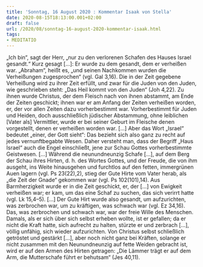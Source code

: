 ```yaml
---
title: 'Sonntag, 16 August 2020 : Kommentar Isaak von Stella'
date: 2020-08-15T18:13:00.001+02:00
draft: false
url: /2020/08/sonntag-16-august-2020-kommentar-isaak.html
tags: 
- MEDITATIO
---
```


„Ich bin“, sagt der Herr, „nur zu den verlorenen Schafen des Hauses Israel gesandt.“ Kurz gesagt \[…\]: Er wurde zu dem gesandt, dem er verheißen war. „Abraham“, heißt es, „und seinen Nachkommen wurden die Verheißungen zugesprochen“ (vgl. Gal 3,16). Die in der Zeit gegebene Verheißung wird zu ihrer Zeit erfüllt, und zwar für die Juden von den Juden, wie geschrieben steht: „Das Heil kommt von den Juden“ (Joh 4,22). Zu ihnen wurde Christus, der dem Fleisch nach von ihnen abstammt, am Ende der Zeiten geschickt; ihnen war er am Anfang der Zeiten verheißen worden, er, der vor allen Zeiten dazu vorherbestimmt war. Vorherbestimmt für Juden und Heiden, doch ausschließlich jüdischer Abstammung, ohne leiblichen \[Vater als\] Vermittler, wurde er bei seiner Geburt im Fleische denen vorgestellt, denen er verheißen worden war. \[...\] Aber das Wort „Israel“ bedeutet „einer, der Gott sieht“: Das bezieht sich also ganz zu recht auf jedes vernunftbegabte Wesen. Daher versteht man, dass der Begriff „Haus Israel“ auch die Engel einschließt, jene zur Schau Gottes vorherbestimmte Geistwesen. \[…\] Während die neunundneunzig Schafe \[…\], auf dem Berg der Schau ihres Hirten, d. h. des Wortes Gottes, und der Freude, die von ihm ausgeht, ins Weite hinausgehen und furchtlos auf den fetten, immergrünen Auen lagern (vgl. Ps 23(22),2), stieg der Gute Hirte vom Vater herab, als „die Zeit der Gnade“ gekommen war (vgl. Ps 102(101),14). Aus Barmherzigkeit wurde er in die Zeit geschickt, er, der \[…\] von Ewigkeit verheißen war; er kam, um das eine Schaf zu suchen, das sich verirrt hatte (vgl. Lk 15,4–5). \[…\] Der Gute Hirt wurde also gesandt, um aufzurichten, was zerbrochen war, um zu kräftigen, was schwach war (vgl. Ez 34,16). Das, was zerbrochen und schwach war, war der freie Wille des Menschen. Damals, als er sich über sich selbst erheben wollte, ist er gefallen; da er nicht die Kraft hatte, sich aufrecht zu halten, stürzte er und zerbrach \[…\], völlig unfähig, sich wieder aufzurichten. Von Christus selbst schließlich getröstet und gestärkt \[…\], aber noch nicht ganz bei Kräften, solange er nicht zusammen mit den Neunundneunzig auf fette Weiden gebracht ist, wird er auf den Armen des Hirten getragen: „Die Lämmer trägt er auf dem Arm, die Mutterschafe führt er behutsam“ (Jes 40,11).